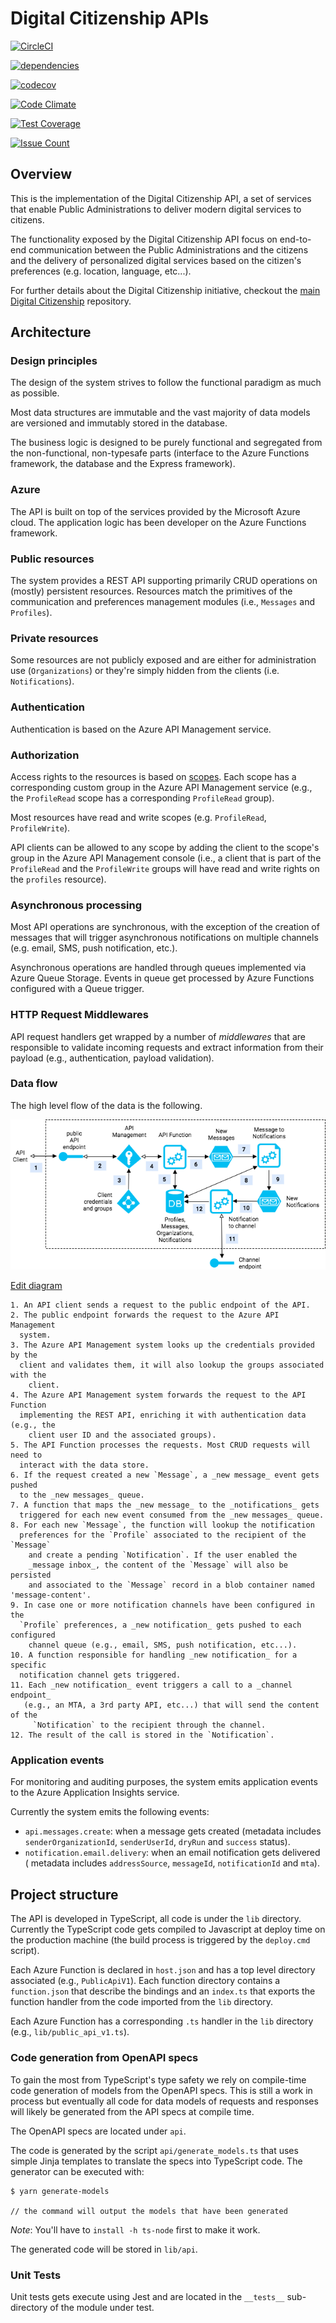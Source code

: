 # Digital Citizenship APIs

[![CircleCI](https://circleci.com/gh/teamdigitale/digital-citizenship-functions/tree/master.svg?style=svg)](https://circleci.com/gh/teamdigitale/digital-citizenship-functions/tree/master)

[![dependencies](https://david-dm.org/teamdigitale/digital-citizenship-functions/status.svg)](https://david-dm.org/teamdigitale/digital-citizenship-functions)

[![codecov](https://codecov.io/gh/teamdigitale/digital-citizenship-functions/branch/master/graph/badge.svg)](https://codecov.io/gh/teamdigitale/digital-citizenship-functions)

[![Code Climate](https://codeclimate.com/github/teamdigitale/digital-citizenship-functions/badges/gpa.svg)](https://codeclimate.com/github/teamdigitale/digital-citizenship-functions)

[![Test Coverage](https://codeclimate.com/github/teamdigitale/digital-citizenship-functions/badges/coverage.svg)](https://codeclimate.com/github/teamdigitale/digital-citizenship-functions/coverage)

[![Issue Count](https://codeclimate.com/github/teamdigitale/digital-citizenship-functions/badges/issue_count.svg)](https://codeclimate.com/github/teamdigitale/digital-citizenship-functions)

## Overview

This is the implementation of the Digital Citizenship API, a set of services
that enable Public Administrations to deliver modern digital services to
citizens.

The functionality exposed by the Digital Citizenship API focus on end-to-end
communication between the Public Administrations and the citizens and the
delivery of personalized digital services based on the citizen's preferences
(e.g. location, language, etc...).

For further details about the Digital Citizenship initiative, checkout the
[main Digital Citizenship](https://github.com/teamdigitale/cittadinanza-digitale)
repository.

## Architecture

### Design principles

The design of the system strives to follow the functional paradigm as much as possible.

Most data structures are immutable and the vast majority of data models are
versioned and immutably stored in the database.

The business logic is designed to be purely functional and segregated from
the non-functional, non-typesafe parts (interface to the Azure Functions
framework, the database and the Express framework).

### Azure

The API is built on top of the services provided by the Microsoft Azure cloud.
The application logic has been developer on the Azure Functions framework.

### Public resources

The system provides a REST API supporting primarily CRUD operations on (mostly)
persistent resources. Resources match the primitives of the communication and
preferences management modules (i.e., `Messages` and `Profiles`).

### Private resources

Some resources are not publicly exposed and are either for administration use
(`Organizations`) or they're simply hidden from the clients
(i.e. `Notifications`).

### Authentication

Authentication is based on the Azure API Management service.

### Authorization

Access rights to the resources is based on
[scopes](https://zalando.github.io/restful-api-guidelines/index.html#105).
Each scope has a corresponding custom group in the Azure API Management service
(e.g., the `ProfileRead` scope has a corresponding `ProfileRead` group).

Most resources have read and write scopes (e.g. `ProfileRead`, `ProfileWrite`).

API clients can be allowed to any scope by adding the client to the scope's
group in the Azure API Management console (i.e., a client that is part of the
`ProfileRead` and the `ProfileWrite` groups will have read and write rights on
the `profiles` resource).

### Asynchronous processing

Most API operations are synchronous, with the exception of the creation of
messages that will trigger asynchronous notifications on multiple channels
(e.g. email, SMS, push notification, etc.).

Asynchronous operations are handled through queues implemented via Azure Queue
Storage. Events in queue get processed by Azure Functions configured with a
Queue trigger.

### HTTP Request Middlewares

API request handlers get wrapped by a number of _middlewares_ that are
responsible to validate incoming requests and extract information from their
payload (e.g., authentication, payload validation).

### Data flow

The high level flow of the data is the following.

![architecture diagram](docs/digital-citizenship-api.png)

[Edit diagram](https://www.draw.io/#G0By3amPPe9r4udnZUN01uLXRrTWs)

    1. An API client sends a request to the public endpoint of the API.
    2. The public endpoint forwards the request to the Azure API Management
      system.
    3. The Azure API Management system looks up the credentials provided by the
      client and validates them, it will also lookup the groups associated with the
        client.
    4. The Azure API Management system forwards the request to the API Function
      implementing the REST API, enriching it with authentication data (e.g., the
        client user ID and the associated groups).
    5. The API Function processes the requests. Most CRUD requests will need to
      interact with the data store.
    6. If the request created a new `Message`, a _new message_ event gets pushed
      to the _new messages_ queue.
    7. A function that maps the _new message_ to the _notifications_ gets
      triggered for each new event consumed from the _new messages_ queue.
    8. For each new `Message`, the function will lookup the notification
      preferences for the `Profile` associated to the recipient of the `Message`
        and create a pending `Notification`. If the user enabled the
        _message inbox_, the content of the `Message` will also be persisted
        and associated to the `Message` record in a blob container named 'message-content'.
    9. In case one or more notification channels have been configured in the
      `Profile` preferences, a _new notification_ gets pushed to each configured
        channel queue (e.g., email, SMS, push notification, etc...).
    10. A function responsible for handling _new notification_ for a specific
      notification channel gets triggered.
    11. Each _new notification_ event triggers a call to a _channel endpoint_
       (e.g., an MTA, a 3rd party API, etc...) that will send the content of the
         `Notification` to the recipient through the channel.
    12. The result of the call is stored in the `Notification`.

### Application events

For monitoring and auditing purposes, the system emits application events to
the Azure Application Insights service.

Currently the system emits the following events:

* `api.messages.create`: when a message gets created (metadata includes
  `senderOrganizationId`, `senderUserId`, `dryRun` and `success` status).
* `notification.email.delivery`: when an email notification gets delivered (
  metadata includes `addressSource`, `messageId`, `notificationId` and `mta`).

## Project structure

The API is developed in TypeScript, all code is under the `lib` directory.
Currently the TypeScript code gets compiled to Javascript at deploy time on the
production machine (the build process is triggered by the `deploy.cmd` script).

Each Azure Function is declared in `host.json` and has a top level directory
associated (e.g., `PublicApiV1`). Each function directory contains a
`function.json` that describe the bindings and an `index.ts` that exports the
function handler from the code imported from the `lib` directory.

Each Azure Function has a corresponding `.ts` handler in the `lib` directory
(e.g., `lib/public_api_v1.ts`).

### Code generation from OpenAPI specs

To gain the most from TypeScript's type safety we rely on compile-time code
generation of models from the OpenAPI specs.
This is still a work in process but eventually all code for data models of
requests and responses will likely be generated
from the API specs at compile time.

The OpenAPI specs are located under `api`.

The code is generated by the script `api/generate_models.ts` that uses simple
Jinja templates to translate the specs into TypeScript code.
The generator can be executed with:

```
$ yarn generate-models

// the command will output the models that have been generated
```

_Note_: You'll have to `install -h ts-node` first to make it work.

The generated code will be stored in `lib/api`.

### Unit Tests

Unit tests gets execute using Jest and are located in the `__tests__`
sub-directory of the module under test.